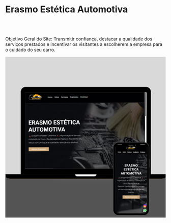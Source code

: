 <h1>Erasmo Estética Automotiva</h1>
<br>
<br>
<p>Objetivo Geral do Site:
Transmitir confiança, destacar a qualidade dos serviços prestados e incentivar os visitantes a escolherem a empresa para o cuidado do seu carro.</p>
<img src="https://github.com/thael92/Erasmo-Est-tica-Automotiva/blob/master/img/Projeto%20Readme.png?raw=true"/>
